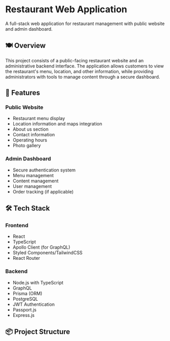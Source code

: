 # Restaurant Web Application

A full-stack web application for restaurant management with public website and admin dashboard.

## 🍽️ Overview

This project consists of a public-facing restaurant website and an administrative backend interface. The application allows customers to view the restaurant's menu, location, and other information, while providing administrators with tools to manage content through a secure dashboard.

## 🚀 Features

### Public Website
- Restaurant menu display
- Location information and maps integration
- About us section
- Contact information
- Operating hours
- Photo gallery

### Admin Dashboard
- Secure authentication system
- Menu management
- Content management
- User management
- Order tracking (if applicable)

## 🛠️ Tech Stack

### Frontend
- React
- TypeScript
- Apollo Client (for GraphQL)
- Styled Components/TailwindCSS
- React Router

### Backend
- Node.js with TypeScript
- GraphQL
- Prisma (ORM)
- PostgreSQL
- JWT Authentication
- Passport.js
- Express.js

## 📦 Project Structure
